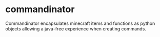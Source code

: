 # commandinator
Commandinator encapsulates minecraft items and functions as python objects allowing a java-free experience when creating commands.
